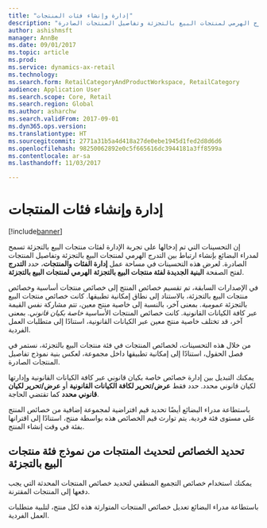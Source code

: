 ```yaml
---
title: "إدارة وإنشاء فئات المنتجات"
description: "يصف هذا الموضوع التحسينات التي تم إدخالها على تجربة الإدارة لفئات منتجات البيع بالتجزئة. تسمح هذه التحسينات لمدراء البضائع بإنشاء ارتباط بين التدرج الهرمي لمنتجات البيع بالتجزئة وتفاصيل المنتجات الصادرة."
author: ashishmsft
manager: AnnBe
ms.date: 09/01/2017
ms.topic: article
ms.prod: 
ms.service: dynamics-ax-retail
ms.technology: 
ms.search.form: RetailCategoryAndProductWorkspace, RetailCategory
audience: Application User
ms.search.scope: Core, Retail
ms.search.region: Global
ms.author: asharchw
ms.search.validFrom: 2017-09-01
ms.dyn365.ops.version: 
ms.translationtype: HT
ms.sourcegitcommit: 2771a31b5a4d418a27de0ebe1945d1fed2d8d6d6
ms.openlocfilehash: 98250062892e0c5f665616dc3944181a3ff8599a
ms.contentlocale: ar-sa
ms.lasthandoff: 11/03/2017

---
```


# <a name="product-category-management-and-creation"></a>إدارة وإنشاء فئات المنتجات

[!include[banner](./includes/banner.md)]

إن التحسينات التي تم إدخالها على تجربة الإدارة لفئات منتجات البيع بالتجزئة تسمح لمدراء البضائع بإنشاء ارتباط بين التدرج الهرمي لمنتجات البيع بالتجزئة وتفاصيل المنتجات الصادرة. لعرض هذه التحسينات في مساحة عمل **إدارة الفئات والمنتجات**، حدد **التدرج الهرمي لمنتجات البيع بالتجزئة‏‎** لفتح الصفحة **البنية الجديدة لفئة منتجات البيع بالتجزئة**. 

في الإصدارات السابقة، تم تقسيم خصائص المنتج إلى خصائص منتجات أساسية وخصائص منتجات البيع بالتجزئة، بالاستناد إلى نطاق إمكانية تطبيقها. كانت خصائص منتجات البيع بالتجزئة *عمومية*. بمعنى آخر، بالنسبة إلى خاصية منتج معين، تتم مشاركة نفس القيمة عبر كافة الكيانات القانونية. كانت خصائص المنتجات الأساسية *خاصة بكيان قانوني*. بمعنى آخر، قد تختلف خاصية منتج معين عبر الكيانات القانونية، استنادًا إلى متطلبات العمل الفردية.

من خلال هذه التحسينات، لخصائص المنتجات في فئة منتجات البيع بالتجزئة، نستمر في فصل الحقول، استنادًا إلى إمكانية تطبيقها داخل مجموعة، لعكس بنية نموذج تفاصيل المنتجات الصادرة.

يمكنك التبديل بين إدارة خصائص خاصة بكيان قانوني عبر كافة الكيانات القانونية وإدارتها لكيان قانوني محدد. حدد فقط **عرض/تحرير لكافة الكيانات القانونية** أو **عرض/تحرير لكيان قانوني محدد** كما تقتضي الحاجة.

باستطاعة مدراء البضائع أيضًا تحديد قيم افتراضية لمجموعة إضافية من خصائص المنتج على مستوى فئة فردية. يتم توارث قيم الخصائص هذه بواسطة منتج، استنادًا إلى اقترانها بفئة في وقت إنشاء المنتج.

## <a name="select-properties-to-update-products-from-the-retail-product-category-form"></a>تحديد الخصائص لتحديث المنتجات من نموذج فئة منتجات البيع بالتجزئة

يمكنك استخدام خصائص التجميع المنطقي لتحديد خصائص المنتجات المحدثة التي يجب دفعها إلى المنتجات المقترنة.

باستطاعة مدراء البضائع تعديل خصائص المنتجات المتوارثة هذه لكل منتج، لتلبية متطلبات العمل الفردية.

